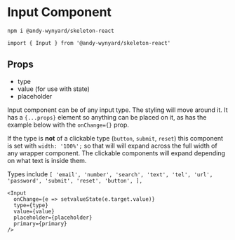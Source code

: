 # Input Component

`npm i @andy-wynyard/skeleton-react`

`import { Input } from '@andy-wynyard/skeleton-react'`

## Props

- type
- value (for use with state)
- placeholder

Input component can be of any input type. The styling will move around it. It has a `{...props}` element so anything can be placed on it, as has the example below with the `onChange={}` prop.

If the type is **not** of a clickable type (`button`, `submit`, `reset`) this component is set with `width: '100%';` so that will will expand across the full width of any wrapper component. The clickable components will expand depending on what text is inside them.

Types include `[ 'email', 'number', 'search', 'text', 'tel', 'url', 'password', 'submit', 'reset', 'button', ],`

```
<Input
  onChange={e => setvalueState(e.target.value)}
  type={type}
  value={value}
  placeholder={placeholder}
  primary={primary}
/>
```
